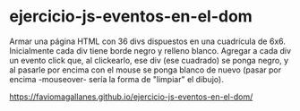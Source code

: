 # ejercicio-js-eventos-en-el-dom

Armar una página HTML con 36 divs dispuestos en una cuadrícula de 6x6. Inicialmente cada div tiene borde negro y relleno blanco. Agregar a cada div un evento click que, al clickearlo, ese div (ese cuadrado) se ponga negro, y al pasarle por encima con el mouse se ponga blanco de nuevo (pasar por encima -mouseover- sería la forma de "limpiar" el dibujo).

https://faviomagallanes.github.io/ejercicio-js-eventos-en-el-dom/
